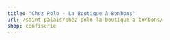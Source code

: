 ```yaml
---
title: "Chez Polo - La Boutique à Bonbons"
url: /saint-palais/chez-polo-la-boutique-a-bonbons/
shop: confiserie
---
```


